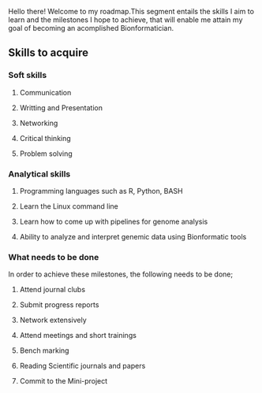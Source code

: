 Hello there!
Welcome to my roadmap.This segment entails the skills I aim to learn and the milestones I hope to achieve, that will enable me attain my goal of becoming an acomplished Bionformatician.

## Skills to acquire
### Soft skills
1. Communication

2. Writting and Presentation

3. Networking

4. Critical thinking

5. Problem solving

### Analytical skills
1. Programming languages such as R, Python, BASH

2. Learn the Linux command line

3. Learn how to come up with pipelines for genome analysis

4. Ability to analyze and interpret genemic data using Bionformatic tools

### What needs to be done
In order to achieve these milestones, the following needs to be done;

1. Attend journal clubs

2. Submit progress reports
 
3. Network extensively

4. Attend meetings and short trainings

5. Bench marking

6. Reading Scientific journals and papers
 
7. Commit to the Mini-project







